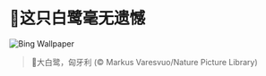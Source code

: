 # 🔖这只白鹭毫无遗憾

![Bing Wallpaper](https://www.bing.com/th?id=OHR.WhiteEgret_ZH-CN4425921150_1920x1080.jpg&rf=LaDigue_1920x1080.jpg&pid=hp)

> 📝大白鹭，匈牙利 (© Markus Varesvuo/Nature Picture Library)
